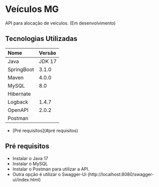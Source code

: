 # Veículos MG

API para alocação de veículos. (Em desenvolvimento)

## Tecnologias Utilizadas

| Nome       | Versão |
|:-----------|:-------|
| Java       | JDK 17 |
| SpringBoot | 3.1.0  |
| Maven      | 4.0.0  |
| MySQL      | 8.0    |
| Hibernate  |        |
| Logback    | 1.4.7  |
| OpenAPI    | 2.0.2  |
| Postman    |        |


- [Pré requisitos](#pré requisitos)


## Pré requisitos

- Instalar o Java 17
- Instalar o MySQL
- Instalar o Postman para utilizar a API.
- Outra opção é utilizar o Swagger-Ui (http://localhost:8080/swagger-ui/index.html)


